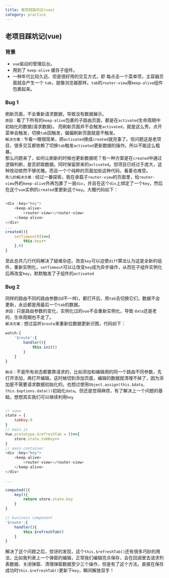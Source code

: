 ```yaml
---
title: 老项目踩坑记(vue)
category: practice
---
```


## 老项目踩坑记(vue)

### 背景

- `vue`驱动的管理后台。
- 用到了 `keep-alive` 缓存子组件。
- 一种年代比较久远、但是很好用的交互方式，即 每点击一个菜单项，主容器页面就会产生一个 `tab`，就像浏览器那样。`tab`的`router-view`用`keep-alive`组件包裹起来。

### Bug 1

刷新页面，不会重新请求数据，导致没有数据展示。    
`原因：`看了下所有的`keep-alive`包裹的子路由页面，都是在`activated`生命周期中初始化的数据(请求数据)。  而刷新页面并不会触发`activated`，就是这么秀，点开菜单会触发，切换`tab`回触发，偏偏刷新页面就是不触发。      
`解决方案：`乍看一眼很简单，把`activated`换成`created`就完事了。但问题这是老项目，很多交互都依赖了切换`tab`触发`activated`更新数据的操作。所以不能这么粗暴。    
那么问题来了，如何让刷新的时候也更新数据呢？有一种方案是在`created`中通过逻辑判断，是否抓取数据。同时保留原来的`activated`。但项目已经过于庞大，这种改动依然不够优雅。而且一个个纯粹的页面加些这种代码，看着也难受。    
`秀儿的解决方案：`经过一番探索，我在承载子`router-view`的页面里，给`router-view`外的`keep-alive`外再包裹了一层`div`，并且在这个`div`上绑定了一个`key`，然后在这个`vue`实例的`created`里更新这个`key`。大概代码如下：
```javascript

<div :key="key">
    <keep-alive>
        <router-view></router-view>
    </keep-alive>  
</div>
...
created(){
    setTimeout(()=>{
        this.key++
    },0)
}

```

至此总共几行代码解决了疑难杂症。改变`key`可以迫使`diff`算法认为这是全新的组件，重新实例化，`setTimeout`可以让改变`key`成为异步操作，从而在子组件实例化后再改变`key`，默默触发了子组件的`activated`



### Bug 2
同样的路由不同的路由参数(id不一样)，都打开后，用`tab`去切换它们，数据不会更新，永远都是用最后一个`tab`的数据。  
`原因：`只是路由参数的变化，实例化过的`vue`不会重新实例化，导致 `data`还是老的、生命周期也不走了。  
`解决方案：`想过监听`$route`来重新拉数据更新识图，代码如下：
```javascript
watch:{
    '$route':{
        handler(){
            this.init()
        }
    }
}
```
`缺点：`不是所有状态都要靠请求的，比如添加和编辑用的同一个路由不同参数，先打开添加，再打开编辑，这时候切到添加页面，编辑的数据就清理不掉了，因为添加是不需要请求数据初始化的。也想过使用`Object.assign(this.$data, this.$options.data())`初始化`data`。但还是觉得麻烦，有了解决上一个问题的基础，想想其实我们可以继续利用`key`  
```javascript

// vuex
state = {
    tabKey:0
}
// main.js
Vue.prototype.$refreshTab = ()=>{
    store.state.tabKey++
}
// main container
<div :key="key">
    <keep-alive>
        <router-view></router-view>
    </keep-alive>  
</div>

...

computed(){
    key(){
        return store.state.key
    }
}

// business component
'$route':{
    handler(){
        this.$refreshTab()
    }
}

```
解决了这个问题之后，惊讶的发现，这个`this.$refreshTab()`还有很多巧妙的用法，比如我列表上一个弹窗的编辑，正常我们编辑完点保存，会在回调里去请求列表数据、关闭弹窗、清理弹窗数据至少三个操作，但是有了这个方法，直接在保存成功时`this.$refreshTab()`更新下`key`，瞬间解放双手！